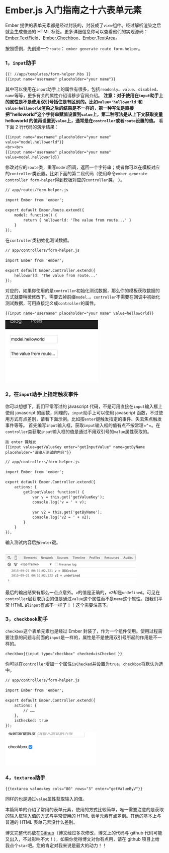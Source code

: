 # Ember.js 入门指南之十六表单元素

Ember 提供的表单元素都是经过封装的，封装成了`view`组件。经过解析渲染之后就会生成普通的 HTML 标签。更多详细信息你可以查看他们的实现源码：[Ember.TextField](https://github.com/emberjs/ember.js/blob/v2.0.1/packages/ember-views/lib/views/text_field.js#L36)、[Ember.Chechbox](https://github.com/emberjs/ember.js/blob/v2.0.1/packages/ember-views/lib/views/checkbox.js#L10)、[Ember.TextArea](https://github.com/emberjs/ember.js/blob/v2.0.1/packages/ember-views/lib/views/text_area.js#L8)。

按照惯例，先创建一个`route`：
`ember generate route form-helper`。

### 1，`input`助手

```
{{! //app/templates/form-helper.hbs }}
{{input name="username" placeholder="your name"}} 
```

其中可以使用在`input`助手上的属性有很多，包括`readonly`、`value`、`disabled`、`name`等等，更多有关的属性介绍请移步官网介绍。
**注意：对于使用在`input`助手上的属性是不是使用双引号括住是有区别的。比如`value='helloworld'`和`value=helloworld`渲染之后的结果是不一样的，第一种写法是直接把"helloworld"这个字符串赋值设置到`value`上，第二种写法是从上下文获取变量 helloworld 的值再设置到`value`上，通常是在`controller`或者`route`设置的值。**
看下面 2 行代码的演示结果：

```
{{input name="username" placeholder="your name" value="model.helloworld"}}
<br><br>  
{{input name="username" placeholder="your name" value=model.helloworld}} 
```

修改对应的`route`类，重写`model`回调，返回一个字符串；或者你可以在模板对应的`controller`类设置。比如下面的第二段代码（使用命令`ember generate controller form-helper`得到模板对应的`controller`类。 ）。

```
// app/routes/form-helper.js

import Ember from 'ember';

export default Ember.Route.extend({  
    model: function() {
        return { helloworld: 'The value from route...' }
    }
}); 
```

在`controller`类初始化测试数据。

```
// app/controllers/form-helper.js

import Ember from 'ember';

export default Ember.Controller.extend({  
    helloworld: 'The value from route...'
}); 
```

对应的，如果你使用的是`controller`初始化测试数据，那么你的模板获取数据的方式就要稍微修改下。需要去掉前缀`model.`。`controller`不需要在回调中初始化测试数据，可用直接定义成`controller`的属性。

```
{{input name="username" placeholder="your name" value=helloworld}} 
```

![运行结果](img/2bf137dbae28eb55e6f12db56a09ccbd.jpg)

### 2，在`input`助手上指定触发事件

你可以想想下，我们平常写过的 javascript 代码，不是可用直接在`input`输入框上使用 javascript 的函数，同理的，`input`助手上可以使用 javascript 函数，不过使用方式有点差别，请看下面示例。比如按`enter`键触发指定的事件、失去焦点触发事件等等。 首先编写`input`输入框，获取`input`输入框的值有点不按常理=^=。在`controller`类获取`input`输入框的值是通过不用双引号的`value`属性获取的。

```
按 enter 键触发
{{input value=getValueKey enter="getInputValue" name=getByName placeholder="请输入测试的内容"}} 
```

```
// app/controllers/form-helper.js

import Ember from 'ember';

export default Ember.Controller.extend({  
    actions: {
        getInputValue: function() {
            var v = this.get('getValueKey');
            console.log('v = ' + v);

            var v2 = this.get('getByName');
            console.log('v2 = ' + v2);
        }
    }
}); 
```

输入测试内容后按`enter`键。

![run result](img/c35e02cd912bd7d43f184a1613fce0bc.jpg)

最后的输出结果有那么一点点意外。`v`的值是正确的，`v2`却是`undefined`。可见在`controller`层获取页面的值是通过`value`这个属性而不是`name`这个属性。跟我们平常 HTML 的`input`有点不一样了！！这个需要注意下。

### 3，`checkbook`助手

`checkbox`这个表单元素也是经过 Ember 封装了，作为一个组件使用。使用过程需要注意的问题与前面的`input`是一样的，属性是不是使用双引号所起的作用是不一样的。

```
checkbox{{input type="checkbox" checked=isChecked }} 
```

你可以在`controller`增加一个属性`isChecked`并设置为`true`，`checkbox`将默认为选中。

```
// app/controllers/form-helper.js

import Ember from 'ember';

export default Ember.Controller.extend({  
    actions: {
        // ……
    },
    isChecked: true
}); 
```

![result](img/e423405a01952fdd8a424bf75b644847.jpg)

### 4，`textarea`助手

```
{{textarea value=key cols="80" rows="3" enter="getValueByV"}} 
```

同样的也是通过`value`属性获取输入的值。

本篇简单的介绍了常用的表单元素，使用的方式比较简单，唯一需要注意的是获取的输入框输入值的方式与平常使用的 HTML 表单元素有点差别。其他的基本上与普通的 HTML 表单元素没什么差别。

博文完整代码放在[Github](https://github.com/ubuntuvim/my_emberjs_code)（博文经过多次修改，博文上的代码与 github 代码可能又出入，不过影响不大！），如果你觉得博文对你有点用，请在 github 项目上给我点个`star`吧。您的肯定对我来说是最大的动力！！